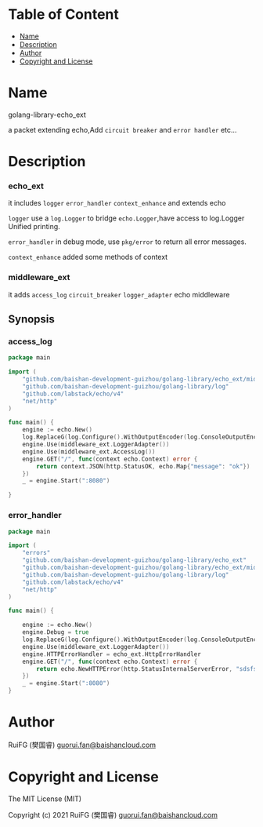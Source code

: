 <!-- START doctoc generated TOC please keep comment here to allow auto update -->
<!-- DON'T EDIT THIS SECTION, INSTEAD RE-RUN doctoc TO UPDATE -->

# Table of Content

- [Name](#name)
- [Description](#description)
- [Author](#author)
- [Copyright and License](#copyright-and-license)

<!-- END doctoc generated TOC please keep comment here to allow auto update -->

# Name

golang-library-echo_ext

a packet extending echo,Add `circuit breaker` and `error handler` etc...

# Description

### echo_ext

it includes `logger` `error_handler` `context_enhance` and extends echo

`logger` use a `log.Logger` to bridge `echo.Logger`,have access to log.Logger Unified printing.

`error_handler` in debug mode, use `pkg/error` to return all error messages.

`context_enhance` added some methods of context


### middleware_ext

it adds `access_log` `circuit_breaker` `logger_adapter`  echo middleware

## Synopsis

### access_log

```go
package main

import (
	"github.com/baishan-development-guizhou/golang-library/echo_ext/middleware_ext"
	"github.com/baishan-development-guizhou/golang-library/log"
	"github.com/labstack/echo/v4"
	"net/http"
)

func main() {
	engine := echo.New()
	log.ReplaceG(log.Configure().WithOutputEncoder(log.ConsoleOutputEncoder).Init())
	engine.Use(middleware_ext.LoggerAdapter())
	engine.Use(middleware_ext.AccessLog())
	engine.GET("/", func(context echo.Context) error {
		return context.JSON(http.StatusOK, echo.Map{"message": "ok"})
	})
	_ = engine.Start(":8080")

}


```

### error_handler

```go
package main

import (
	"errors"
	"github.com/baishan-development-guizhou/golang-library/echo_ext"
	"github.com/baishan-development-guizhou/golang-library/echo_ext/middleware_ext"
	"github.com/baishan-development-guizhou/golang-library/log"
	"github.com/labstack/echo/v4"
	"net/http"
)

func main() {

	engine := echo.New()
	engine.Debug = true
	log.ReplaceG(log.Configure().WithOutputEncoder(log.ConsoleOutputEncoder).WithNamed("[nefarian]").Init())
	engine.Use(middleware_ext.LoggerAdapter())
	engine.HTTPErrorHandler = echo_ext.HttpErrorHandler
	engine.GET("/", func(context echo.Context) error {
		return echo.NewHTTPError(http.StatusInternalServerError, "sdsfs").SetInternal(errors.New("asf"))
	})
	_ = engine.Start(":8080")
}

```

# Author

RuiFG (樊国睿) <guorui.fan@baishancloud.com>

# Copyright and License

The MIT License (MIT)

Copyright (c) 2021 RuiFG (樊国睿) <guorui.fan@baishancloud.com>